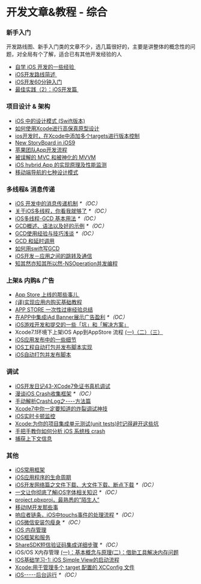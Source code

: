 # 开发文章&教程 - 综合
### 新手入门
开发路线图、新手入门类的文章不少，选几篇很好的，主要是讲整体的概念性的问题，对全局有个了解，适合已有其他开发经验的人
- [自学 iOS 开发的一些经验 ][1]
- [iOS开发路线简述 ][2]
- [iOS开发60分钟入门][3]
- [最佳实践（2）：iOS开发篇 ][4]

### 项目设计 & 架构
- [iOS 中的设计模式 (Swift版本)][5]
- [如何使用Xcode进行高保真原型设计][6]
- [ios开发时，在Xcode中添加多个targets进行版本控制][7]
- [New StoryBoard in iOS9][8]
- [苹果团队App开发流程][9]
- [被误解的 MVC 和被神化的 MVVM][10]
- [iOS hybrid App 的实现原理及性能监测][11]
- [移动端导航的七种设计模式][12]

### 多线程& 消息传递
- [iOS 开发中的消息传递机制][13] _\*（OC）_
- [关于iOS多线程，你看我就够了][14] _\*（OC）_
- [iOS多线程-GCD 基本用法][15] _\*（OC）_
- [GCD概述、语法以及好的示例][16] _\*（OC）_
- [GCD使用经验与技巧浅谈][17] _\*（OC）_
- [GCD 和延时调用][18]
- [如何用swift写GCD][19]
- [iOS开发－应用之间的跳转及通信][20]
- [知其然亦知其所以然-NSOperation并发编程][21]

### 上架& 内购& 广告
- [App Store 上线的那些事儿 ][22]
- [(译)实现应用内购买基础教程][23]
- [APP STORE 一次性过审经验总结][24]
- [在APP中集成iAd Banner展示广告盈利][25] _\*（OC）_
- [iOS游戏开发和提交的一些「坑」和「解决方案」][26]
- Xcode7.1环境下上架iOS App到AppStore 流程 [(一)][27][（二）][28][（三）][29]
- [iOS应用发布中的一些细节][30]
- [IOS工程自动打包并发布脚本实现][31]
- [iOS自动打包并发布脚本][32]

### 调试
- [iOS开发日记43-XCode7免证书真机调试][33]
- [漫谈iOS Crash收集框架][34] _\*（OC）_
- [手动解析CrashLog之----方法篇][35]
- [Xcode7中你一定要知道的炸裂调试神技][36]
- [iOS实时卡顿监控][37]
- [Xcode:为你的项目集成单元测试(unit tests)时记得避开这些坑][38]
- [手把手教你如何分析 iOS 系统栈 crash][39]
- [捕获上下文信息][40]

### 其他
- [iOS常用框架][41]
- [iOS应用程序的生命周期][42]
- [iOS开发网络篇之文件下载、大文件下载、断点下载][43] _\*（OC）_
- [一文让你彻底了解iOS字体相关知识][44] _\*（OC）_
- [project.pbxproj，最熟悉的”陌生人”][45]
- [移动IM开发那些事][46]
- [响应者链条，iOS中touchs事件的处理流程][47] _\*（OC）_
- [iOS微信安装包瘦身][48] _\*（OC）_
- [iOS 内存管理][49]
- [IOS框架和服务][50]
- [ShareSDK短信验证码集成详细步骤][51] _\*（OC）_
- iOS/OS X内存管理 [(一)：基本概念与原理][52][(二)：借助工具解决内存问题][53]
- [IOS基础学习-1: iOS Simple View的启动流程][54]
- [Xcode:用于管理多个 target 配置的 XCConfig 文件][55]
- [iOS-----后台运行][56] _\*（OC）_


[1]:	http://limboy.me/ios/2014/12/31/learning-ios.html
[2]:	http://www.coderyi.com/archives/397
[3]:	http://blog.csdn.net/a451493485/article/details/9364867
[4]:	http://ios.jobbole.com/81830/
[5]:	http://wiki.jikexueyuan.com/project/ios-design-patterns-in-swift/
[6]:	http://isux.tencent.com/xcode-storyboard.html
[7]:	http://blog.csdn.net/ysysbaobei/article/details/10951991
[8]:	http://segmentfault.com/a/1190000003957293 "New StoryBoard in iOS9"
[9]:	http://atleeon.com/write/2015/08/30/fake-it-till-you-make-it/
[10]:	http://blog.devtang.com/blog/2015/11/02/mvc-and-mvvm/ "被误解的 MVC 和被神化的 MVVM"
[11]:	http://www.cocoachina.com/ios/20151118/14270.html
[12]:	http://www.ui.cn/detail/73429.html
[13]:	http://objccn.io/issue-7-4/
[14]:	http://www.jianshu.com/p/0b0d9b1f1f19
[15]:	http://www.jianshu.com/p/e0928a243373
[16]:	https://github.com/bboyfeiyu/iOS-tech-frontier/blob/master/issue-2/GCD%E6%A6%82%E8%BF%B0%E3%80%81%E8%AF%AD%E6%B3%95%E4%BB%A5%E5%8F%8A%E5%A5%BD%E7%9A%84%E7%A4%BA%E4%BE%8B.md
[17]:	http://tutuge.me/2015/04/03/something-about-gcd/
[18]:	http://swifter.tips/gcd-delay-call/
[19]:	http://www.starming.com/index.php?v=index&view=24
[20]:	http://www.cnblogs.com/GarveyCalvin/p/4877115.html "iOS开发－应用之间的跳转及通信"
[21]:	http://www.jianshu.com/p/ebb3e42049fd "知其然亦知其所以然-NSOperation并发编程"
[22]:	http://wiki.jikexueyuan.com/project/app-store-refused/
[23]:	http://www.jianshu.com/p/741b2a044e78
[24]:	http://pmjane.com/post/app-store-ci-xing-guo-shen-jing-yan-zong-jie
[25]:	http://www.cocoachina.com/ios/20140928/9780.html
[26]:	http://wuzhiwei.net/ios_dev_trap_and_solution/ "iOS游戏开发和提交的一些「坑」和「解决方案」"
[27]:	http://www.cnblogs.com/ChinaKingKong/p/4957682.html "Xcode7.1环境下上架iOS App到AppStore 流程 (Part 一)"
[28]:	http://www.cnblogs.com/ChinaKingKong/p/4964549.html
[29]:	http://www.cnblogs.com/ChinaKingKong/p/4964745.html
[30]:	http://www.cnblogs.com/daiweilai/p/4974394.html "iOS应用发布中的一些细节"
[31]:	http://blog.nswebfrog.com/2013/02/18/ios-automation/ "IOS工程自动打包并发布脚本实现"
[32]:	http://liumh.com/2015/11/25/ios-auto-archive-ipa/ "iOS自动打包并发布脚本"
[33]:	http://www.cnblogs.com/Twisted-Fate/p/4935487.html "iOS开发日记43-XCode7免证书真机调试"
[34]:	http://nianxi.net/ios/ios-crash-reporter/
[35]:	http://foggry.com/blog/2015/07/27/ru-he-shou-dong-jie-xi-crashlog/
[36]:	http://www.jianshu.com/p/70ed36cf8a98
[37]:	http://www.tanhao.me/code/151113.html/ "iOS实时卡顿监控"
[38]:	http://www.jianshu.com/p/d15a7dea0c5a "Xcode:为你的项目集成单元测试(unit tests)时记得避开这些坑"
[39]:	http://bugly.qq.com/bbs/forum.php?mod=viewthread&tid=194
[40]:	http://swift.gg/2015/11/16/capturing-context-swiftlang/ "捕获上下文信息"
[41]:	http://www.jianshu.com/p/e7fc525f342d
[42]:	http://www.jianshu.com/p/aa50e5350852?utm_campaign=maleskine&utm_content=note&utm_medium=writer_share&utm_source=weibo
[43]:	http://www.jianshu.com/p/f65e32012f07
[44]:	http://www.cnblogs.com/dsxniubility/p/4699352.html
[45]:	http://www.olinone.com/?p=215
[46]:	http://xiangwangfeng.com/2015/05/20/%E7%A7%BB%E5%8A%A8IM%E5%BC%80%E5%8F%91%E9%82%A3%E4%BA%9B%E4%BA%8B/
[47]:	http://www.cnblogs.com/suqiankun/p/4944042.html "响应者链条，iOS中touchs事件的处理流程。"
[48]:	https://mp.weixin.qq.com/s?__biz=MzAwNDY1ODY2OQ==&mid=207986417&idx=1&sn=77ea7d8e4f8ab7b59111e78c86ccfe66&scene=1&srcid=1024pgRuhHtElUqPlXjsizht&key=b410d3164f5f798e9752971b4cb76dd5efae6b5c2f1f10cbafd3573c6186c16ee60ce346711f7433ff6ab0d6aa974e3e&ascene=0&uin=MTQxOTU1ODg4MQ%3D%3D&devicetype=iMac+MacBookPro11%2C5+OSX+OSX+10.11+build(15A284)&version=11020201&pass_ticket=h1CfhovWAS61j24tFYTljyTFl4r9BUlFON7H%2BNl6hMV1ZpVN2kG4%2FLL6yxnDUjd9
[49]:	http://www.cnblogs.com/huangjianwu/p/4962772.html "iOS 内存管理"
[50]:	http://www.cnblogs.com/jgCho/p/4960048.html "IOS框架和服务"
[51]:	http://www.cnblogs.com/ithongjie/p/4974608.html "ShareSDK短信验证码集成详细步骤"
[52]:	http://www.jianshu.com/p/1928b54e1253 "iOS/OS X内存管理(一)：基本概念与原理"
[53]:	http://www.jianshu.com/p/09c5141d4531 "iOS/OS X内存管理(二)：借助工具解决内存问题"
[54]:	http://www.cnblogs.com/eachcto/p/5010304.html "IOS基础学习-1: iOS Simple View的启动流程"
[55]:	http://swift.gg/2015/12/01/xcode-xcconfig-files-for-managing-targets-configurations/ "Xcode:用于管理多个 target 配置的 XCConfig 文件"
[56]:	http://www.cnblogs.com/congli0220/p/5019945.html "iOS-----后台运行"